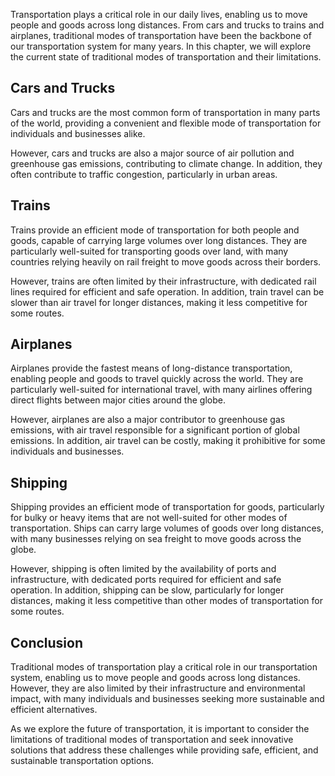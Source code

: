 
Transportation plays a critical role in our daily lives, enabling us to move people and goods across long distances. From cars and trucks to trains and airplanes, traditional modes of transportation have been the backbone of our transportation system for many years. In this chapter, we will explore the current state of traditional modes of transportation and their limitations.

Cars and Trucks
---------------

Cars and trucks are the most common form of transportation in many parts of the world, providing a convenient and flexible mode of transportation for individuals and businesses alike.

However, cars and trucks are also a major source of air pollution and greenhouse gas emissions, contributing to climate change. In addition, they often contribute to traffic congestion, particularly in urban areas.

Trains
------

Trains provide an efficient mode of transportation for both people and goods, capable of carrying large volumes over long distances. They are particularly well-suited for transporting goods over land, with many countries relying heavily on rail freight to move goods across their borders.

However, trains are often limited by their infrastructure, with dedicated rail lines required for efficient and safe operation. In addition, train travel can be slower than air travel for longer distances, making it less competitive for some routes.

Airplanes
---------

Airplanes provide the fastest means of long-distance transportation, enabling people and goods to travel quickly across the world. They are particularly well-suited for international travel, with many airlines offering direct flights between major cities around the globe.

However, airplanes are also a major contributor to greenhouse gas emissions, with air travel responsible for a significant portion of global emissions. In addition, air travel can be costly, making it prohibitive for some individuals and businesses.

Shipping
--------

Shipping provides an efficient mode of transportation for goods, particularly for bulky or heavy items that are not well-suited for other modes of transportation. Ships can carry large volumes of goods over long distances, with many businesses relying on sea freight to move goods across the globe.

However, shipping is often limited by the availability of ports and infrastructure, with dedicated ports required for efficient and safe operation. In addition, shipping can be slow, particularly for longer distances, making it less competitive than other modes of transportation for some routes.

Conclusion
----------

Traditional modes of transportation play a critical role in our transportation system, enabling us to move people and goods across long distances. However, they are also limited by their infrastructure and environmental impact, with many individuals and businesses seeking more sustainable and efficient alternatives.

As we explore the future of transportation, it is important to consider the limitations of traditional modes of transportation and seek innovative solutions that address these challenges while providing safe, efficient, and sustainable transportation options.

